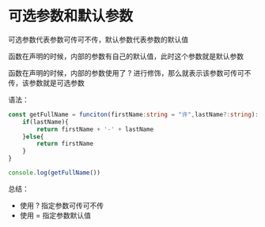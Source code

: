 # 可选参数和默认参数

可选参数代表参数可传可不传，默认参数代表参数的默认值

函数在声明的时候，内部的参数有自己的默认值，此时这个参数就是默认参数

函数在声明的时候，内部的参数使用了 ? 进行修饰，那么就表示该参数可传可不传，该参数就是可选参数

语法：

```ts
const getFullName = funciton(firstName:string = "许",lastName?:string):string{
    if(lastName){
        return firstName + '-' + lastName
    }else{
        return firstName
    }
}

console.log(getFullName())
```

总结：

- 使用 ? 指定参数可传可不传
- 使用 = 指定参数默认值
